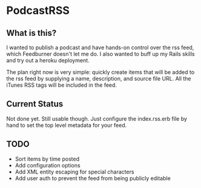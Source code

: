PodcastRSS
=======

What is this?
----------
I wanted to publish a podcast and have hands-on control over the rss feed, which Feedburner doesn't let me do. I also wanted to buff up my Rails skills and try out a heroku deployment.

The plan right now is very simple: quickly create items that will be added to the rss feed by supplying a name, description, and source file URL. All the iTunes RSS tags will be included in the feed.

Current Status
------------
Not done yet. Still usable though. Just configure the index.rss.erb file by hand to set the top level metadata for your feed.

TODO
----
* Sort items by time posted
* Add configuration options
* Add XML entity escaping for special characters
* Add user auth to prevent the feed from being publicly editable
